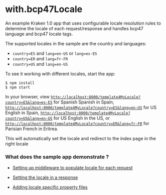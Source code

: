 # with.bcp47Locale

An example Kraken 1.0 app that uses configurable locale resolution rules to determine the locale of each request/response and handles bcp47 language and bcp47 locale tags.

The supported locales in the sample are the country and languages:

* `country=ES` and `lang=en-US` or `lang=es-ES`
* `country=ER` and `lang=fr-FR`
* `country=US` and `lang=en-US`


To see it working with different locales, start the app:

```
$ npm install
$ npm start
```

In your browser, view [`http://localhost:8000/template4MyLocale?country=ES&lang=es-ES`](http://localhost:8000/template4MyLocale?country=ES&lang=es-ES) for Spanish Spanish in Spain, [`http://localhost:8000/template4MyLocale?country=ES&lang=en-US`](http://localhost:8000/template4MyLocale?country=ES&lang=en-US) for US English in Spain, [`http://localhost:8000/template4MyLocale?country=US&lang=en-US`](http://localhost:8000/template4MyLocale?country=US&lang=en-US) for US English in the US, or [`http://localhost:8000/template4MyLocale?country=ER&lang=fr-FR`](http://localhost:8000/template4MyLocale?country=ER&lang=fr-FR) for Parisian French in Eritrea.

This will automatically set the locale and redirect to the index page in the right locale

### What does the sample app demonstrate ?

* [Setting up middleware to populate locale for each request](config/config.json#L62)

* [Setting the locale in a response](lib/krakenlocale.js#L13)

* [Adding locale specific property files](locales)

